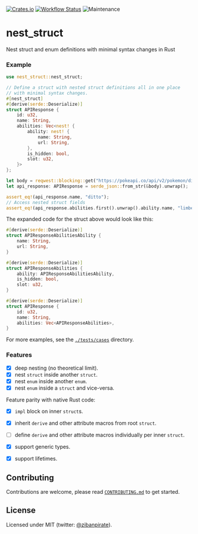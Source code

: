 [![Crates.io](https://img.shields.io/crates/v/nest_struct.svg)](https://crates.io/crates/nest_struct)
[![Workflow Status](https://github.com/ZibanPirate/nest_struct/workflows/main/badge.svg)](https://github.com/ZibanPirate/nest_struct/actions?query=workflow%3A%22main%22)
![Maintenance](https://img.shields.io/badge/maintenance-activly--developed-brightgreen.svg)

# nest_struct

Nest struct and enum definitions with minimal syntax changes in Rust

### Example

```rust
use nest_struct::nest_struct;

// Define a struct with nested struct definitions all in one place
// with minimal syntax changes.
#[nest_struct]
#[derive(serde::Deserialize)]
struct APIResponse {
    id: u32,
    name: String,
    abilities: Vec<nest! {
        ability: nest! {
            name: String,
            url: String,
        },
        is_hidden: bool,
        slot: u32,
    }>
};

let body = reqwest::blocking::get("https://pokeapi.co/api/v2/pokemon/ditto").unwrap().text().unwrap();
let api_response: APIResponse = serde_json::from_str(&body).unwrap();

assert_eq!(api_response.name, "ditto");
// Access nested struct fields
assert_eq!(api_response.abilities.first().unwrap().ability.name, "limber");
```

The expanded code for the struct above would look like this:

```rust
#[derive(serde::Deserialize)]
struct APIResponseAbilitiesAbility {
    name: String,
    url: String,
}

#[derive(serde::Deserialize)]
struct APIResponseAbilities {
    ability: APIResponseAbilitiesAbility,
    is_hidden: bool,
    slot: u32,
}

#[derive(serde::Deserialize)]
struct APIResponse {
    id: u32,
    name: String,
    abilities: Vec<APIResponseAbilities>,
}
```

For more examples, see the [`./tests/cases`](https://github.com/ZibanPirate/nest_struct/tree/main/tests/cases) directory.

### Features

- [x] deep nesting (no theoretical limit).
- [x] nest `struct` inside another `struct`.
- [x] nest `enum` inside another `enum`.
- [x] nest `enum` inside a `struct` and vice-versa.

Feature parity with native Rust code:

- [x] `impl` block on inner `struct`s.
- [x] inherit `derive` and other attribute macros from root `struct`.
- [ ] define `derive` and other attribute macros individually per inner `struct`.
- [x] support generic types.
- [x] support lifetimes.


## Contributing

Contributions are welcome, please read [`CONTRIBUTING.md`](https://github.com/ZibanPirate/nest_struct/blob/main/CONTRIBUTING.md) to get started.

## License

Licensed under MIT (twitter: [@zibanpirate](https://twitter.com/zibanpirate)).
